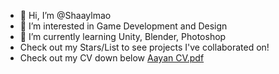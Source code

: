- 👋 Hi, I’m @Shaaylmao
- 👀 I’m interested in Game Development and Design
- 🌱 I’m currently learning Unity, Blender, Photoshop
- Check out my Stars/List to see projects I've collaborated on!
- Check out my CV down below
[Aayan CV.pdf](https://github.com/user-attachments/files/18346328/Aayan.CV.pdf)
<!---
Shaaylmao/Shaaylmao is a ✨ special ✨ repository because its `README.md` (this file) appears on your GitHub profile.
You can click the Preview link to take a look at your changes.
--->
